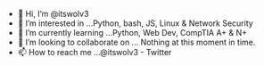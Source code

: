 - 👋 Hi, I’m @itswolv3
- 👀 I’m interested in ...Python, bash, JS, Linux & Network Security
- 🌱 I’m currently learning ...Python, Web Dev, CompTIA A+ & N+
- 💞️ I’m looking to collaborate on ... Nothing at this moment in time.
- 📫 How to reach me ...@itswolv3 - Twitter

<!---
itswolv3/itswolv3 is a ✨ special ✨ repository because its `README.md` (this file) appears on your GitHub profile.
You can click the Preview link to take a look at your changes.
--->
